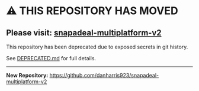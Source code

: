 # ⚠️ THIS REPOSITORY HAS MOVED

## Please visit: [snapadeal-multiplatform-v2](https://github.com/danharris923/snapadeal-multiplatform-v2)

This repository has been deprecated due to exposed secrets in git history.

See [DEPRECATED.md](DEPRECATED.md) for full details.

---

**New Repository:** https://github.com/danharris923/snapadeal-multiplatform-v2
